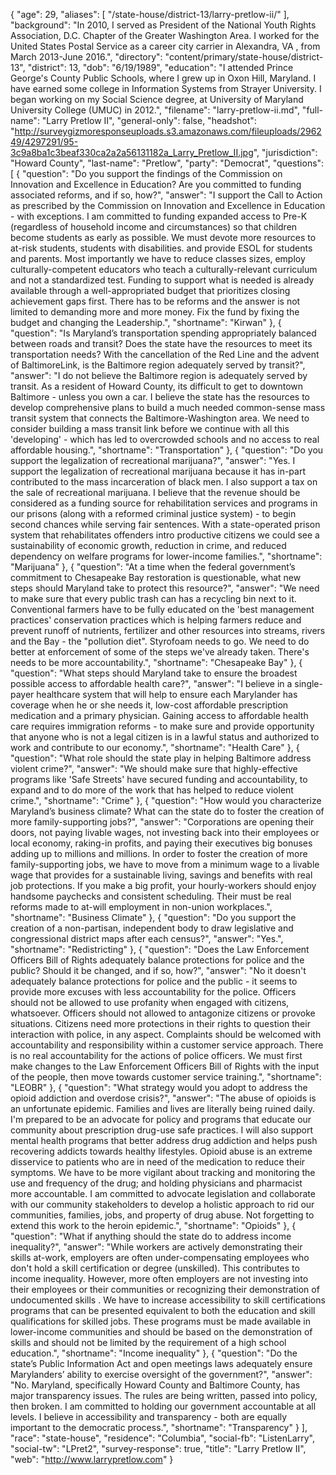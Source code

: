 {
  "age": 29,
  "aliases": [
    "/state-house/district-13/larry-pretlow-ii/"
  ],
  "background": "In 2010, I served as President of the National Youth Rights Association, D.C. Chapter of the Greater Washington Area.  I worked for the United States Postal Service as a career city carrier in Alexandra, VA , from March 2013-June 2016.",
  "directory": "content/primary/state-house/district-13",
  "district": 13,
  "dob": "6/19/1989",
  "education": "I attended Prince George's County Public Schools, where I grew up in Oxon Hill, Maryland.  I have earned some college in Information Systems from Strayer University.  I began working on my Social Science degree, at University of Maryland University College (UMUC) in 2012.",
  "filename": "larry-pretlow-ii.md",
  "full-name": "Larry Pretlow II",
  "general-only": false,
  "headshot": "http://surveygizmoresponseuploads.s3.amazonaws.com/fileuploads/296249/4297291/95-3c9a8ba1c3beaf330ca2a2a56131182a_Larry_Pretlow_II.jpg",
  "jurisdiction": "Howard County",
  "last-name": "Pretlow",
  "party": "Democrat",
  "questions": [
    {
      "question": "Do you support the findings of the Commission on Innovation and Excellence in Education? Are you committed to funding associated reforms, and if so, how?",
      "answer": "I support the Call to Action as prescribed by the Commission on Innovation and Excellence in Education - with exceptions. I am committed to funding expanded access to Pre-K (regardless of household income and circumstances) so that children become students as early as possible. We must devote more resources to at-risk students, students with disabilities. and provide ESOL for students and parents. Most importantly we have to reduce classes sizes, employ culturally-competent educators who teach a culturally-relevant curriculum and not a standardized test. Funding to support what is needed is already available through a well-appropriated budget that prioritizes closing achievement gaps first. There has to be reforms and the answer is not limited to demanding more and more money. Fix the fund by fixing the budget and changing the Leadership.",
      "shortname": "Kirwan"
    },
    {
      "question": "Is Maryland’s transportation spending appropriately balanced between roads and transit? Does the state have the resources to meet its transportation needs? With the cancellation of the Red Line and the advent of BaltimoreLink, is the Baltimore region adequately served by transit?",
      "answer": "I do not believe the Baltimore region is adequately served by transit. As a resident of Howard County, its difficult to get to downtown Baltimore - unless you own a car.  I believe the state has the resources to develop comprehensive plans to build a much needed common-sense mass transit system that connects the Baltimore-Washington area. We need to consider building a mass transit link before we continue with all this 'developing' - which has led to overcrowded schools and no access to real affordable housing.",
      "shortname": "Transportation"
    },
    {
      "question": "Do you support the legalization of recreational marijuana?",
      "answer": "Yes. I support the legalization of recreational marijuana because it has in-part contributed to the mass incarceration of black men. I also support a tax on the sale of recreational marijuana. I believe that the revenue should be considered as a funding source for rehabilitation services and programs in our prisons (along with a reformed criminal justice system) - to begin second chances while serving fair sentences. With a state-operated prison system that rehabilitates offenders intro productive citizens we could see a sustainability of economic growth, reduction in crime, and reduced dependency on welfare programs for lower-income families.",
      "shortname": "Marijuana"
    },
    {
      "question": "At a time when the federal government’s commitment to Chesapeake Bay restoration is questionable, what new steps should Maryland take to protect this resource?",
      "answer": "We need to make sure that every public trash can has a recycling bin next to it. Conventional farmers have to be fully educated on the 'best management practices' conservation practices which is helping farmers reduce and prevent runoff of nutrients, fertilizer and other resources into streams, rivers and the Bay - the \"pollution diet\".  Styrofoam needs to go. We need to do better at enforcement of some of the steps we've already taken. There's needs to be more accountability.",
      "shortname": "Chesapeake Bay"
    },
    {
      "question": "What steps should Maryland take to ensure the broadest possible access to affordable health care?",
      "answer": "I believe in a single-payer healthcare system that will help to ensure each Marylander has coverage when he or she needs it, low-cost affordable prescription medication and a primary physician. Gaining access to affordable health care requires immigration reforms - to make sure and provide opportunity that anyone who is not a legal citizen is in a lawful status and authorized to work and contribute to our economy.",
      "shortname": "Health Care"
    },
    {
      "question": "What role should the state play in helping Baltimore address violent crime?",
      "answer": "We should make sure that highly-effective programs like 'Safe Streets' have secured funding and accountability, to expand and to do more of the work that has helped to reduce violent crime.",
      "shortname": "Crime"
    },
    {
      "question": "How would you characterize Maryland’s business climate? What can the state do to foster the creation of more family-supporting jobs?",
      "answer": "Corporations are opening their doors, not paying livable wages, not investing back into their employees or local economy, raking-in profits, and paying their executives big bonuses adding up to millions and millions. In order to foster the creation of more family-supporting jobs, we have to move from a minimum wage to a livable wage that provides for a sustainable living, savings and benefits with real job protections. If you make a big profit, your hourly-workers should enjoy handsome paychecks and consistent scheduling. Their must be real reforms made to at-will employment in non-union workplaces.",
      "shortname": "Business Climate"
    },
    {
      "question": "Do you support the creation of a non-partisan, independent body to draw legislative and congressional district maps after each census?",
      "answer": "Yes.",
      "shortname": "Redistricting"
    },
    {
      "question": "Does the Law Enforcement Officers Bill of Rights adequately balance protections for police and the public? Should it be changed, and if so, how?",
      "answer": "No it doesn't adequately balance protections for police and the public - it seems to provide more excuses with less accountability for the police. Officers should not be allowed to use profanity when engaged with citizens, whatsoever. Officers should not allowed to antagonize citizens  or provoke situations.  Citizens need more protections in their rights to question their interaction with police, in any aspect.  Complaints should be welcomed with accountability and responsibility within a customer service approach. There is no real accountability for the actions of police officers. We must first make changes to the  Law Enforcement Officers Bill of Rights with the input of the people, then move towards customer service training.",
      "shortname": "LEOBR"
    },
    {
      "question": "What strategy would you adopt to address the opioid addiction and overdose crisis?",
      "answer": "The abuse of opioids is an unfortunate epidemic. Families and lives are literally being ruined daily. I'm prepared to be an advocate for policy and programs that educate our community about prescription drug-use safe practices. I will also support mental health programs that better address drug addiction and helps push recovering addicts towards healthy lifestyles. Opioid abuse is an extreme disservice to patients who are in need of the medication to reduce their symptoms. We have to be more vigilant about tracking and monitoring the use and frequency of the drug; and holding physicians and pharmacist more accountable. I am committed to advocate legislation and collaborate with our community stakeholders to develop a holistic approach to rid our communities, families, jobs, and property of drug abuse. Not forgetting to extend this work to the heroin epidemic.",
      "shortname": "Opioids"
    },
    {
      "question": "What if anything should the state do to address income inequality?",
      "answer": "While workers are actively demonstrating their skills at-work, employers are often under-compensating employees who don't hold a skill certification or degree (unskilled).  This contributes to income inequality. However, more often employers are not investing into their employees or their communities or recognizing their demonstration of undocumented skills .  We have to increase accessibility to skill certifications programs that can be presented equivalent to both the education and skill qualifications for skilled jobs. These programs must be made available in lower-income communities and should be based on the demonstration of skills and should not be limited by the requirement of a high school education.",
      "shortname": "Income inequality"
    },
    {
      "question": "Do the state’s Public Information Act and open meetings laws adequately ensure Marylanders’ ability to exercise oversight of the government?",
      "answer": "No. Maryland, specifically Howard County and Baltimore County, has major transparency issues. The rules are being written, passed into policy, then broken.  I am committed to holding our government accountable at all levels. I believe in accessibility and transparency - both are equally important to the democratic process.",
      "shortname": "Transparency"
    }
  ],
  "race": "state-house",
  "residence": "Columbia",
  "social-fb": "ListenLarry",
  "social-tw": "LPret2",
  "survey-response": true,
  "title": "Larry Pretlow II",
  "web": "http://www.larrypretlow.com"
}
